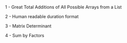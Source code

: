1 - Great Total Additions of All Possible Arrays from a List

2 - Human readable duration format

3 - Matrix Determinant

4 - Sum by Factors

